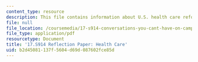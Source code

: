 ```yaml
---
content_type: resource
description: This file contains information about U.S. health care reform.
file: null
file_location: /coursemedia/17-s914-conversations-you-cant-have-on-campus-race-ethnicity-gender-and-identity-spring-2012/b2d45081137f5604d69d087602fce85d_MIT17_S914S12_health2.pdf
file_type: application/pdf
resourcetype: Document
title: '17.S914 Reflection Paper: Health Care'
uid: b2d45081-137f-5604-d69d-087602fce85d
---
```

